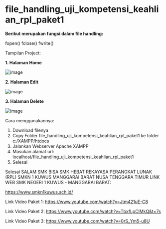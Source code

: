 # file_handling_uji_kompetensi_keahlian_rpl_paket1

**Berikut merupakan fungsi dalam file handling:**

fopen()
fclose()
fwrite()

Tampilan Project:

**1. Halaman Home**

![image](https://user-images.githubusercontent.com/88584119/156193743-1e701c6e-f584-4c44-87dc-7e7fb7e12953.png)

**2. Halaman Edit**

![image](https://user-images.githubusercontent.com/88584119/156193919-24f5223f-aaa7-4857-b186-a8c85417b806.png)

**3. Halaman Delete**

![image](https://user-images.githubusercontent.com/88584119/156194010-eb58eaf6-7a7b-4054-ab3f-03d66e14e3b6.png)


Cara menggunakannya:

1. Download filenya
2. Copy Folder  file_handling_uji_kompetensi_keahlian_rpl_paket1 ke folder c:/XAMPP/htdocs
3. Jalankan Webserver Apache XAMPP
4. Masukan alamat url: localhost/file_handling_uji_kompetensi_keahlian_rpl_paket1
5. Selesai

Selesai SALAM SMK BISA SMK HEBAT REKAYASA PERANGKAT LUNAK (RPL) SMKN 1 KUWUS MANGGARAI BARAT NUSA TENGGARA TIMUR
LINK WEB SMK NEGERI 1 KUWUS - MANGGARAI BARAT:

https://www.smkn1kuwus.sch.id/

Link Video Paket 1: https://www.youtube.com/watch?v=Jtm421uE-C8

Link Video Paket 2: https://www.youtube.com/watch?v=TbxfLpClMkQ&t=7s

Link Video Paket 3: https://www.youtube.com/watch?v=0rS_Ym5-u8U
